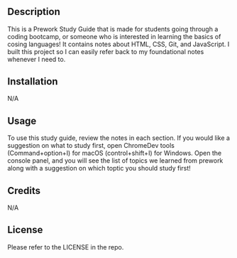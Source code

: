 # <Prework-Study-Guide>

## Description

 This is a Prework Study Guide that is made for students going through a coding bootcamp, or someone who is interested in learning the basics of cosing languages! It contains notes about HTML, CSS, Git, and JavaScript. I built this project so I can easily refer back to my foundational notes whenever I need to. 




## Installation

N/A

## Usage

To use this study guide, review the notes in each section. If you would like a suggestion on what to study first, open ChromeDev tools (Command+option+I) for macOS (control+shift+I) for Windows. Open the console panel, and you will see the list of topics we learned from prework along with a suggestion on which toptic you should study first!

## Credits

N/A

## License

Please refer to the LICENSE in the repo.

